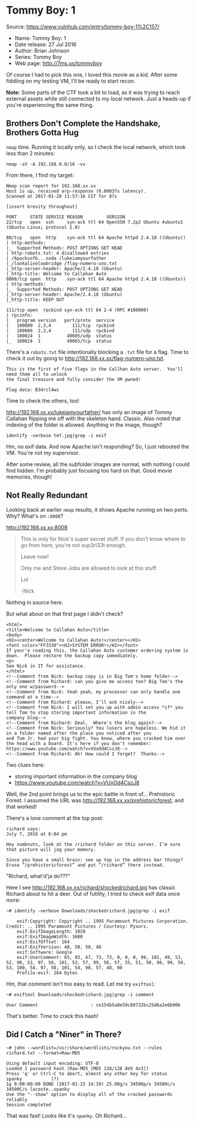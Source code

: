 Tommy Boy: 1
============

Source: https://www.vulnhub.com/entry/tommy-boy-1%2C157/

* Name: Tommy Boy: 1
* Date release: 27 Jul 2016
* Author: Brian Johnson
* Series: Tommy Boy
* Web page: http://7ms.us/tommyboy

Of course I had to pick this one, I loved this movie as a kid. After some fiddling on my testing VM, I'll be ready to start recon.

**Note:** 
Some parts of the CTF took a bit to load, as it was trying to reach external assets while still connected to my 
local network. Just a heads-up if you're experiencing the same thing.


Brothers Don't Complete the Handshake, Brothers Gotta Hug
---------------------------------------------------------

`nmap` time. Running it locally only, so I check the local network, which took less than 2 minutes:

`nmap -sV -A 192.168.0.0/16 -vv`

From there, I find my target:

```
Nmap scan report for 192.168.xx.xx
Host is up, received arp-response (0.00037s latency).
Scanned at 2017-01-20 11:57:16 CST for 87s

[insert brevity throughout]

PORT     STATE SERVICE REASON         VERSION
22/tcp   open  ssh     syn-ack ttl 64 OpenSSH 7.2p2 Ubuntu 4ubuntu1 (Ubuntu Linux; protocol 2.0)

80/tcp   open  http    syn-ack ttl 64 Apache httpd 2.4.18 ((Ubuntu))
| http-methods: 
|_  Supported Methods: POST OPTIONS GET HEAD
| http-robots.txt: 4 disallowed entries 
| /6packsofb...soda /lukeiamyourfather 
|_/lookalivelowbridge /flag-numero-uno.txt
|_http-server-header: Apache/2.4.18 (Ubuntu)
|_http-title: Welcome to Callahan Auto
8008/tcp open  http    syn-ack ttl 64 Apache httpd 2.4.18 ((Ubuntu))
| http-methods: 
|_  Supported Methods: POST OPTIONS GET HEAD
|_http-server-header: Apache/2.4.18 (Ubuntu)
|_http-title: KEEP OUT

111/tcp open  rpcbind syn-ack ttl 64 2-4 (RPC #100000)
| rpcinfo: 
|   program version   port/proto  service
|   100000  2,3,4        111/tcp  rpcbind
|   100000  2,3,4        111/udp  rpcbind
|   100024  1          40605/udp  status
|_  100024  1          49865/tcp  status
```

There's a `robots.txt` file intentionally blocking a `.txt` file for a flag. Time to check it out by going to http://192.168.xx.xx/flag-numero-uno.txt.

```
This is the first of five flags in the Callhan Auto server.  You'll need them all to unlock
the final treasure and fully consider the VM pwned!

Flag data: B34rcl4ws
```

Time to check the others, too!

http://192.168.xx.xx/lukeiamyourfather/ has only an image of Tommy Callahan flipping me off with the skeleton hand. Classic. Also noted that indexing of the folder is allowed. Anything in the image, though?

`identify -verbose tmf.jpg|grep -i exif`

Hm, no exif data. And now Apache isn't responding? So, I just rebooted the VM. You're not my supervisor.

After some review, all the subfolder images are normal, with nothing I could find hidden. I'm probably just focusing too hard on that. Good movie memories, though!

Not Really Redundant
--------------------
Looking back at earlier `nmap` results, it shows Apache running on two ports. Why? What's on `:8008`?

http://192.168.xx.xx:8008

> This is only for Nick's super secret stuff. If you don't know where to go from
> here, you're not sup3rl33t enough.
> 
> Leave now!
> 
> Only me and Steve Jobs are allowed to look at this stuff.
> 
> Lol
> 
> -Nick

Nothing in source here.

But what about on that first page I didn't check?

```
<html>
<title>Welcome to Callahan Auto</title>
<body>
<H1><center>Welcome to Callahan Auto!</center></H1>
<font color="FF3339"><H2>SYSTEM ERROR!</H2></font>
If your'e reading this, the Callahan Auto customer ordering system is down.  Please restore the backup copy immediately.
<p>
See Nick in IT for assistance.
</html>
<!--Comment from Nick: backup copy is in Big Tom's home folder-->
<!--Comment from Richard: can you give me access too? Big Tom's the only one w/password-->
<!--Comment from Nick: Yeah yeah, my processor can only handle one command at a time-->
<!--Comment from Richard: please, I'll ask nicely-->
<!--Comment from Nick: I will set you up with admin access *if* you tell Tom to stop storing important information in the
company blog-->
<!--Comment from Richard: Deal.  Where's the blog again?-->
<!--Comment from Nick: Seriously? You losers are hopeless. We hid it in a folder named after the place you noticed after you
and Tom Jr. had your big fight. You know, where you cracked him over the head with a board. It's here if you don't remember:
https://www.youtube.com/watch?v=VUxOd4CszJ8--> 
<!--Comment from Richard: Ah! How could I forget?  Thanks-->
```
Two clues here:

* storing important information in the company blog
* https://www.youtube.com/watch?v=VUxOd4CszJ8

Well, the 2nd point brings us to the epic battle in front of... Prehistoric Forest. I assumed the URL was
http://192.168.xx.xx/prehistoricforest, and that worked! 

There's a lone comment at the top post:

```
richard says:	
July 7, 2016 at 6:04 pm

Hey numbnuts, look at the /richard folder on this server. I’m sure that picture will jog your memory.

Since you have a small brain: see up top in the address bar thingy? Erase “/prehistoricforest” and put “/richard” there instead.
```

"Richard, what'd'ja do???"

Here I see http://192.168.xx.xx/richard/shockedrichard.jpg has classic Richard about to hit a deer. Out of futility, I tried to check exif data once more:

`~# identify -verbose Downloads/shockedrichard.jpg|grep -i exif`
```
    exif:Copyright: Copyright .. 1995 Paramount Pictures Corporation. Credit: .. 1995 Paramount Pictures / Courtesy: Pyxurz.
    exif:ExifImageLength: 1029
    exif:ExifImageWidth: 1600
    exif:ExifOffset: 164
    exif:ExifVersion: 48, 50, 50, 48
    exif:Software: Google
    exif:UserComment: 65, 83, 67, 73, 73, 0, 0, 0, 99, 101, 49, 53, 52, 98, 53, 97, 56, 101, 53, 57, 99, 56, 57, 55, 51, 50, 98, 99, 50, 53, 100, 54, 97, 50, 101, 54, 98, 57, 48, 98
    Profile-exif: 264 bytes
```
Hm, that comment isn't too easy to read. Let me try `exiftool`:

`~# exiftool Downloads/shockedrichard.jpg|grep -i comment`
```
User Comment                    : ce154b5a8e59c89732bc25d6a2e6b90b
```

That's better. Time to crack this hash!

Did I Catch a "Niner" in There?
-------------------------------

`~# john --wordlist=/usr/share/wordlists/rockyou.txt --rules richard.txt --format=Raw-MD5`
```
Using default input encoding: UTF-8
Loaded 1 password hash (Raw-MD5 [MD5 128/128 AVX 4x3])
Press 'q' or Ctrl-C to abort, almost any other key for status
spanky           (?)
1g 0:00:00:00 DONE (2017-01-23 14:19) 25.00g/s 34500p/s 34500c/s 34500C/s lacoste..spanky
Use the "--show" option to display all of the cracked passwords reliably
Session completed
```

That was fast! Looks like it's `spanky`. Oh Richard...

